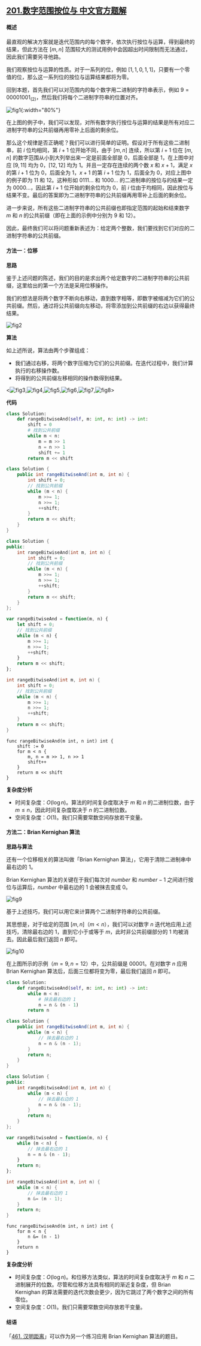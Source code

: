 ## [201.数字范围按位与 中文官方题解](https://leetcode.cn/problems/bitwise-and-of-numbers-range/solutions/100000/shu-zi-fan-wei-an-wei-yu-by-leetcode-solution)
#### 概述

最直观的解决方案就是迭代范围内的每个数字，依次执行按位与运算，得到最终的结果，但此方法在 $[m,n]$ 范围较大的测试用例中会因超出时间限制而无法通过，因此我们需要另寻他路。

我们观察按位与运算的性质。对于一系列的位，例如 $[1, 1, 0, 1, 1]$，只要有一个零值的位，那么这一系列位的按位与运算结果都将为零。

回到本题，首先我们可以对范围内的每个数字用二进制的字符串表示，例如 $9=00001001_{(2)}$，然后我们将每个二进制字符串的位置对齐。

![fig1](https://assets.leetcode-cn.com/solution-static/201/1.png){:width="80%"}

在上图的例子中，我们可以发现，对所有数字执行按位与运算的结果是所有对应二进制字符串的公共前缀再用零补上后面的剩余位。

那么这个规律是否正确呢？我们可以进行简单的证明。假设对于所有这些二进制串，前 $i$ 位均相同，第 $i+1$ 位开始不同，由于 $[m,n]$ 连续，所以第 $i+1$ 位在 $[m,n]$ 的数字范围从小到大列举出来一定是前面全部是 $0$，后面全部是 $1$，在上图中对应 $[9,11]$ 均为 $0$，$[12,12]$ 均为 $1$。并且一定存在连续的两个数 $x$ 和 $x+1$，满足 $x$ 的第 $i+1$ 位为 $0$，后面全为 $1$，$x+1$ 的第 $i+1$ 位为 $1$，后面全为 $0$，对应上图中的例子即为 $11$ 和 $12$。这种形如 $0111 \ldots$ 和 $1000 \ldots$ 的二进制串的按位与的结果一定为 $0000 \ldots$，因此第 $i+1$ 位开始的剩余位均为 $0$，前 $i$ 位由于均相同，因此按位与结果不变。最后的答案即为二进制字符串的公共前缀再用零补上后面的剩余位。

进一步来说，所有这些二进制字符串的公共前缀也即指定范围的起始和结束数字 $m$ 和 $n$ 的公共前缀（即在上面的示例中分别为 $9$ 和 $12$）。

因此，最终我们可以将问题重新表述为：给定两个整数，我们要找到它们对应的二进制字符串的公共前缀。

#### 方法一：位移

**思路**

鉴于上述问题的陈述，我们的目的是求出两个给定数字的二进制字符串的公共前缀，这里给出的第一个方法是采用位移操作。

我们的想法是将两个数字不断向右移动，直到数字相等，即数字被缩减为它们的公共前缀。然后，通过将公共前缀向左移动，将零添加到公共前缀的右边以获得最终结果。

![fig2](https://assets.leetcode-cn.com/solution-static/201/2.png)

**算法**

如上述所说，算法由两个步骤组成：
- 我们通过右移，将两个数字压缩为它们的公共前缀。在迭代过程中，我们计算执行的右移操作数。
- 将得到的公共前缀左移相同的操作数得到结果。

<![fig3](https://assets.leetcode-cn.com/solution-static/201/3.png),![fig4](https://assets.leetcode-cn.com/solution-static/201/4.png),![fig5](https://assets.leetcode-cn.com/solution-static/201/5.png),![fig6](https://assets.leetcode-cn.com/solution-static/201/6.png),![fig7](https://assets.leetcode-cn.com/solution-static/201/7.png),![fig8](https://assets.leetcode-cn.com/solution-static/201/8.png)>

**代码**

```python [sol1-Python3]
class Solution:
    def rangeBitwiseAnd(self, m: int, n: int) -> int:
        shift = 0   
        # 找到公共前缀
        while m < n:
            m = m >> 1
            n = n >> 1
            shift += 1
        return m << shift
```

```java [sol1-Java]
class Solution {
    public int rangeBitwiseAnd(int m, int n) {
        int shift = 0;
        // 找到公共前缀
        while (m < n) {
            m >>= 1;
            n >>= 1;
            ++shift;
        }
        return m << shift;
    }
}
```

```C++ [sol1-C++]
class Solution {
public:
    int rangeBitwiseAnd(int m, int n) {
        int shift = 0;
        // 找到公共前缀
        while (m < n) {
            m >>= 1;
            n >>= 1;
            ++shift;
        }
        return m << shift;
    }
};
```

```JavaScript [sol1-JavaScript]
var rangeBitwiseAnd = function(m, n) {
    let shift = 0;
    // 找到公共前缀
    while (m < n) {
        m >>= 1;
        n >>= 1;
        ++shift;
    }
    return m << shift;
};
```

```C [sol1-C]
int rangeBitwiseAnd(int m, int n) {
    int shift = 0;
    // 找到公共前缀
    while (m < n) {
        m >>= 1;
        n >>= 1;
        ++shift;
    }
    return m << shift;
}
```

```golang [sol1-Golang]
func rangeBitwiseAnd(m int, n int) int {
    shift := 0
    for m < n {
        m, n = m >> 1, n >> 1
        shift++
    }
    return m << shift
}
```

**复杂度分析**

* 时间复杂度：$O(\log n)$。算法的时间复杂度取决于 $m$ 和 $n$ 的二进制位数，由于 $m \le n$，因此时间复杂度取决于 $n$ 的二进制位数。
* 空间复杂度：$O(1)$。我们只需要常数空间存放若干变量。

#### 方法二：Brian Kernighan 算法

**思路与算法**

还有一个位移相关的算法叫做「Brian Kernighan 算法」，它用于清除二进制串中最右边的 $1$。

Brian Kernighan 算法的关键在于我们每次对 $\textit{number}$ 和 $\textit{number}-1$ 之间进行按位与运算后，$\textit{number}$ 中最右边的 $1$ 会被抹去变成 $0$。

![fig9](https://assets.leetcode-cn.com/solution-static/201/9.png)

基于上述技巧，我们可以用它来计算两个二进制字符串的公共前缀。

其思想是，对于给定的范围 $[m,n]$（$m<n$），我们可以对数字 $n$ 迭代地应用上述技巧，清除最右边的 $1$，直到它小于或等于 $m$，此时非公共前缀部分的 $1$ 均被消去。因此最后我们返回 $n$ 即可。

![fig10](https://assets.leetcode-cn.com/solution-static/201/10.png)

在上图所示的示例（$m=9, n=12$）中，公共前缀是 $00001$。在对数字 $n$ 应用 Brian Kernighan 算法后，后面三位都将变为零，最后我们返回 $n$ 即可。

```python [sol2-Python3]
class Solution:
    def rangeBitwiseAnd(self, m: int, n: int) -> int:
        while m < n:
            # 抹去最右边的 1
            n = n & (n - 1)
        return n
```

```java [sol2-Java]
class Solution {
    public int rangeBitwiseAnd(int m, int n) {
        while (m < n) {
            // 抹去最右边的 1
            n = n & (n - 1);
        }
        return n;
    }
}
```

```C++ [sol2-C++]
class Solution {
public:
    int rangeBitwiseAnd(int m, int n) {
        while (m < n) {
            // 抹去最右边的 1
            n = n & (n - 1);
        }
        return n;
    }
};
```

```JavaScript [sol2-JavaScript]
var rangeBitwiseAnd = function(m, n) {
    while (m < n) {
        // 抹去最右边的 1
        n = n & (n - 1);
    }
    return n;
};
```

```C [sol2-C]
int rangeBitwiseAnd(int m, int n) {
    while (m < n) {
        // 抹去最右边的 1
        n &= (n - 1);
    }
    return n;
}
```

```golang [sol2-Golang]
func rangeBitwiseAnd(m int, n int) int {
    for m < n {
        n &= (n - 1)
    }
    return n
}
```

**复杂度分析**

* 时间复杂度：$O(\log n)$。和位移方法类似，算法的时间复杂度取决于 $m$ 和 $n$ 二进制展开的位数。尽管和位移方法具有相同的渐近复杂度，但 Brian Kernighan 的算法需要的迭代次数会更少，因为它跳过了两个数字之间的所有零位。
* 空间复杂度：$O(1)$。我们只需要常数空间存放若干变量。

#### 结语

「[461. 汉明距离](https://leetcode-cn.com/problems/hamming-distance)」可以作为另一个练习应用 Brian Kernighan 算法的题目。